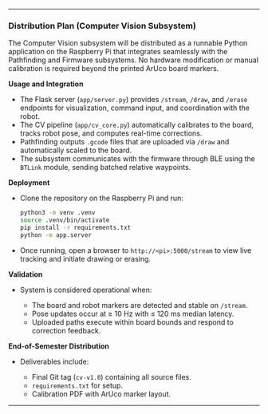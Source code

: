 
---

### Distribution Plan (Computer Vision Subsystem)

The Computer Vision subsystem will be distributed as a runnable Python application on the Raspberry Pi that integrates seamlessly with the Pathfinding and Firmware subsystems. No hardware modification or manual calibration is required beyond the printed ArUco board markers.

**Usage and Integration**

* The Flask server (`app/server.py`) provides `/stream`, `/draw`, and `/erase` endpoints for visualization, command input, and coordination with the robot.
* The CV pipeline (`app/cv_core.py`) automatically calibrates to the board, tracks robot pose, and computes real-time corrections.
* Pathfinding outputs `.gcode` files that are uploaded via `/draw` and automatically scaled to the board.
* The subsystem communicates with the firmware through BLE using the `BTLink` module, sending batched relative waypoints.

**Deployment**

* Clone the repository on the Raspberry Pi and run:

  ```bash
  python3 -m venv .venv
  source .venv/bin/activate
  pip install -r requirements.txt
  python -m app.server
  ```
* Once running, open a browser to `http://<pi>:5000/stream` to view live tracking and initiate drawing or erasing.

**Validation**

* System is considered operational when:

  * The board and robot markers are detected and stable on `/stream`.
  * Pose updates occur at ≥ 10 Hz with ≤ 120 ms median latency.
  * Uploaded paths execute within board bounds and respond to correction feedback.

**End-of-Semester Distribution**

* Deliverables include:

  * Final Git tag (`cv-v1.0`) containing all source files.
  * `requirements.txt` for setup.
  * Calibration PDF with ArUco marker layout.

---